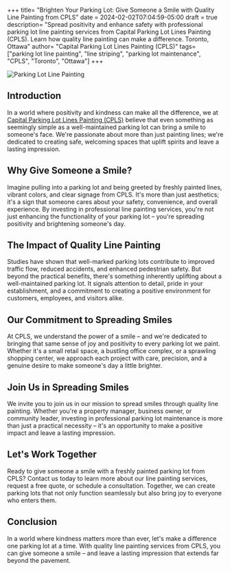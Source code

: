 +++
title= "Brighten Your Parking Lot: Give Someone a Smile with Quality Line Painting from CPLS"
date = 2024-02-02T07:04:59-05:00
draft = true
description= "Spread positivity and enhance safety with professional parking lot line painting services from Capital Parking Lot Lines Painting (CPLS). Learn how quality line painting can make a difference. Toronto, Ottawa"
author= "Capital Parking Lot Lines Painting (CPLS)"
tags= ["parking lot line painting", "line striping", "parking lot maintenance", "CPLS", "Toronto", "Ottawa"]
+++

![Parking Lot Line Painting](/blog/smile.png "Quality Line Painting from CPLS")


## Introduction

In a world where positivity and kindness can make all the difference, we at [Capital Parking Lot Lines Painting (CPLS)](https://capitalpaintingservices.ca/) believe that even something as seemingly simple as a well-maintained parking lot can bring a smile to someone's face. We're passionate about more than just painting lines; we're dedicated to creating safe, welcoming spaces that uplift spirits and leave a lasting impression.

## Why Give Someone a Smile?

Imagine pulling into a parking lot and being greeted by freshly painted lines, vibrant colors, and clear signage from CPLS. It's more than just aesthetics; it's a sign that someone cares about your safety, convenience, and overall experience. By investing in professional line painting services, you're not just enhancing the functionality of your parking lot – you're spreading positivity and brightening someone's day.

## The Impact of Quality Line Painting

Studies have shown that well-marked parking lots contribute to improved traffic flow, reduced accidents, and enhanced pedestrian safety. But beyond the practical benefits, there's something inherently uplifting about a well-maintained parking lot. It signals attention to detail, pride in your establishment, and a commitment to creating a positive environment for customers, employees, and visitors alike.

## Our Commitment to Spreading Smiles

At CPLS, we understand the power of a smile – and we're dedicated to bringing that same sense of joy and positivity to every parking lot we paint. Whether it's a small retail space, a bustling office complex, or a sprawling shopping center, we approach each project with care, precision, and a genuine desire to make someone's day a little brighter.

## Join Us in Spreading Smiles

We invite you to join us in our mission to spread smiles through quality line painting. Whether you're a property manager, business owner, or community leader, investing in professional parking lot maintenance is more than just a practical necessity – it's an opportunity to make a positive impact and leave a lasting impression.

## Let's Work Together

Ready to give someone a smile with a freshly painted parking lot from CPLS? Contact us today to learn more about our line painting services, request a free quote, or schedule a consultation. Together, we can create parking lots that not only function seamlessly but also bring joy to everyone who enters them.

## Conclusion

In a world where kindness matters more than ever, let's make a difference one parking lot at a time. With quality line painting services from CPLS, you can give someone a smile – and leave a lasting impression that extends far beyond the pavement.
